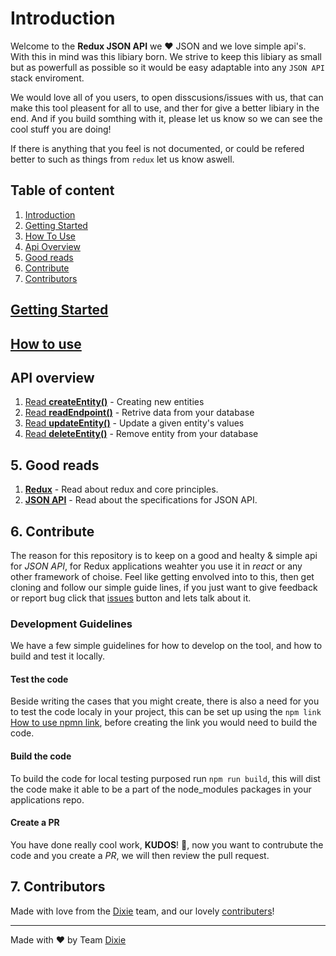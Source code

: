 # Introduction
Welcome to the __Redux JSON API__ we ❤️ JSON and we love simple api's. With this in mind was this libiary born. We strive to keep this libiary as small but as powerfull as possible so it would be easy adaptable into any `JSON API` stack enviroment.

We would love all of you users, to open disscusions/issues with us, that can make this tool pleasent for all to use, and ther for give a better libiary in the end. And if you build somthing with it, please let us know so we can see the cool stuff you are doing!

If there is anything that you feel is not documented, or could be refered better to such as things from `redux` let us know aswell.

## Table of content
1. [Introduction](#introduction)
2. [Getting Started](#getting-started)
3. [How To Use](#how-to-use)
4. [Api Overview](#api-overview)
5. [Good reads](#good-reads)
6. [Contribute](#contribute)
7. [Contributors](#contributors)

## [Getting Started](http://www.github.com)
## [How to use](http://www.github.com)
## API overview
1. [Read __createEntity()__](http://www.github.com) - Creating new entities
2. [Read __readEndpoint()__](http://www.github.com) - Retrive data from your database
3. [Read __updateEntity()__](http://www.github.com) - Update a given entity's values
4. [Read __deleteEntity()__](http://www.github.com) - Remove entity from your database

## 5. Good reads
1. [__Redux__](http://www.github.com) - Read about redux and core principles.
2. [__JSON API__](http://www.jsonapi.org/) - Read about the specifications for JSON API.

## 6. Contribute
The reason for this repository is to keep on a good and healty & simple api for _JSON API_, for Redux applications weahter you use it in _react_ or any other framework of choise. Feel like getting envolved into to this, then get cloning and follow our simple guide lines, if you just want to give feedback or report bug click that [issues](https://github.com/dixieio/redux-json-api/issues) button and lets talk about it.

### Development Guidelines
We have a few simple guidelines for how to develop on the tool, and how to build and test it locally.
#### Test the code
Beside writing the cases that you might create, there is also a need for you to test the code localy in your project, this can be set up using the `npm link` [How to use npmn link](https://docs.npmjs.com/cli/link), before creating the link you would need to build the code.

#### Build the code
To build the code for local testing purposed run `npm run build`, this will dist the code make it able to be a part of the node_modules packages in your applications repo.

#### Create a PR
You have done really cool work, __KUDOS__! 🎉, now you want to contrubute the code and you create a _PR_, we will then review the pull request.

## 7. Contributors
Made with love from the [Dixie](http://www.dixie.io) team, and our lovely [contributers](https://github.com/dixieio/redux-json-api/graphs/contributors)!

* * *

Made with ❤️ by Team [Dixie][dixie]

 [dixie]: http://dixie.io
